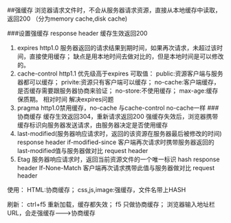 ##强缓存
浏览器请求文件时，不会从服务器请求资源，直接从本地缓存中读取，返回200 （分为memory cache,disk cache)

###设置强缓存 response header 缓存生效返回200
1. expires  http1.0
    服务器返回的请求结果到期时间，如果再次请求，未超过该时间，直接使用缓存；
    缺点是用本地时间去做对比的，但是本地时间是可以修改的。
2.  cache-control  http1.1  优先级高于expires
    可取值：
    public:资源客户端与服务器都可以缓存；
    privite:资源只有客户端可以缓存；
    no-cache:客户端缓存，是否缓存需要跟服务器协商来验证；
    no-store:不使用缓存；
    max-age:缓存保质期。  相对时间 解决expires问题
3.  pragma
    http1.0禁用缓存，no-cache 与cache-control  no-cache一样
###协商缓存  缓存生效返回304，重新请求返回200
强缓存失效后，浏览器携带缓存标识向服务器发送请求，由服务器决定是否使用缓存
1.  last-modified(服务器响应请求时，返回的该资源在服务器最后被修改的时间) response header
    if-modified-since 客户端再次请求时携带服务器返回的last-modified值与服务器做对比  request header
2.  Etag 服务器响应请求时，返回当前资源文件的一个唯一标识 hash    response header
    If-None-Match 客户端再次请求携带此值与服务器做对比 request header


使用：
HTML:协商缓存；  css,js,image:强缓存，文件名带上HASH

刷新：
ctrl+f5  重新加载，缓存都失效；
f5 只做协商缓存；
浏览器输入地址栏URL，会走强缓存--->协商缓存